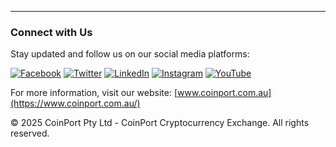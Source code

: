---

### Connect with Us

Stay updated and follow us on our social media platforms:

[![Facebook](https://img.shields.io/badge/Facebook-1877F2?style=for-the-badge&logo=facebook&logoColor=white)](https://www.facebook.com/CoinPortEx/)
[![Twitter](https://img.shields.io/badge/Twitter-1DA1F2?style=for-the-badge&logo=twitter&logoColor=white)](https://twitter.com/CoinPortEx/)
[![LinkedIn](https://img.shields.io/badge/LinkedIn-0A66C2?style=for-the-badge&logo=linkedin&logoColor=white)](https://www.linkedin.com/company/CoinPortEx/)
[![Instagram](https://img.shields.io/badge/Instagram-E4405F?style=for-the-badge&logo=instagram&logoColor=white)](https://www.instagram.com/CoinPortEx/)
[![YouTube](https://img.shields.io/badge/YouTube-FF0000?style=for-the-badge&logo=youtube&logoColor=white)](https://www.youtube.com/@CoinPortEx/)

For more information, visit our website: [www.coinport.com.au](https://www.coinport.com.au/)

© 2025 CoinPort Pty Ltd - CoinPort Cryptocurrency Exchange. All rights reserved.

